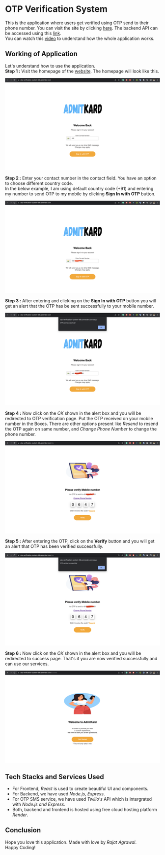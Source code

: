 # OTP Verification System
This is the application where users get verified using OTP send to their phone number. You can visit the site by clicking [here](https://otp-verification-system-fdlo.onrender.com/). The backend API can be accessed using this [link](https://otp-verification-system-api.onrender.com/).  
You can watch this [video]() to understand how the whole application works.
## Working of Application
Let's understand how to use the application.  
**Step 1 :**
Visit the homepage of the [website](https://otp-verification-system-fdlo.onrender.com/).
The homepage will look like this. 


![HomePage](utils/homepage.png)

**Step 2 :**
Enter your contact number in the contact field.
You have an option to choose different country code.  
In the below example, I am using default country code (+91) and entering my number to send OTP to my mobile by clicking **Sign In with OTP** button.


![ContactNumber](utils/contact.png)

**Step 3 :**
After entering and clicking on the **Sign In with OTP** button you will get an alert that the OTP has be sent successfully to your mobile number.

![OTP_Send_Alert](utils/otpsendAlert.png)


**Step 4 :**
Now click on the *OK* shown in the alert box and you will be redirected to OTP verification page. Put the OTP received on your mobile number in the Boxes. There are other options present like *Resend* to resend the OTP again on same number, and *Change Phone Number* to change the phone number.

![Enter_OTP](utils/enterOtp.png)

**Step 5 :**
After entering the OTP, click on the **Verify** button and you will get an alert that OTP has been verified successfully.

![OTP_Verify_Alert](utils/otpverifyAlert.png)

**Step 6 :**
Now click on the *OK* shown in the alert box and you will be redirected to success page. That's it you are now verified successfully and can use our services.

![SuccessPage](utils/successPage.png)

## Tech Stacks and Services Used
- For Frontend, *React* is used to create beautiful UI and components.
- For Backend, we have used *Node.js, Express*.
- For OTP SMS service, we have used *Twilio's* API which is intergrated with *Node.js and Express*.
- Both, backend and frontend is hosted using free cloud hosting platform *Render*.

## Conclusion
Hope you love this application. Made with love by *Rajat Agrawal*.  
Happy Coding!


